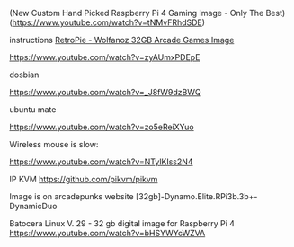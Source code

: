 (New Custom Hand Picked Raspberry Pi 4 Gaming Image - Only The Best)(https://www.youtube.com/watch?v=tNMvFRhdSDE)

instructions
[RetroPie - Wolfanoz 32GB Arcade Games Image](https://www.youtube.com/watch?v=skWUToxR-q0)

https://www.youtube.com/watch?v=zyAUmxPDEpE

dosbian

https://www.youtube.com/watch?v=_J8fW9dzBWQ


ubuntu mate

https://www.youtube.com/watch?v=zo5eReiXYuo

Wireless mouse is slow:

https://www.youtube.com/watch?v=NTylKIss2N4

IP KVM
https://github.com/pikvm/pikvm

Image is on arcadepunks website
[32gb]-Dynamo.Elite.RPi3b.3b+-DynamicDuo


Batocera Linux V. 29 - 32 gb digital image for Raspberry Pi 4
https://www.youtube.com/watch?v=bHSYWYcWZVA
